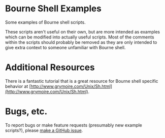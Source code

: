 # Bourne Shell Examples
Some examples of Bourne shell scripts.

These scripts aren't useful on their own, but are more intended as examples
which can be modified into actually useful scripts. Most of the comments
within the scripts should probably be removed as they are only intended to
give extra context to someone unfamiliar with Bourne shell.

# Additional Resources
There is a fantastic tutorial that is a great resource for Bourne shell
specific behavior at [http://www.grymoire.com/Unix/Sh.html](http://www.grymoire.com/Unix/Sh.html).


# Bugs, etc.
To report bugs or make feature requests (presumably new example scripts?),
please [make a GitHub issue](https://github.com/proidiot/bourne-shell-examples/issues).
